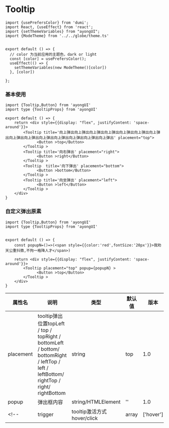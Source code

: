 # Tooltip 

```tsx  hideCode=true inline=true
import {usePrefersColor} from 'dumi';
import React, {useEffect} from 'react';
import {setThemeVariables} from "ayongUI";
import {ModeTheme} from '../../globe/theme.ts'


export default () => {
  // color 为当前应用的主题色，dark or light
  const [color] = usePrefersColor();
  useEffect(() => {
    setThemeVariables(new ModeTheme()[color])
  }, [color])

};
```

### 基本使用

```tsx
import {Tooltip,Button} from 'ayongUI'
import type {TooltipProps} from 'ayongUI'

export default () => {
    return <div style={{display: "flex", justifyContent: 'space-around'}}>
        <Tooltip title='向上弹出向上弹出向上弹出向上弹出向上弹出向上弹出向上弹出向上弹出向上弹出向上弹出向上弹出向上弹出向上弹出向上弹出' placement="top">
              <Button >top</Button>
        </Tooltip >
        <Tooltip title='向右弹出' placement="right">
              <Button >right</Button>
        </Tooltip >
        <Tooltip  title='向下弹出' placement="bottom">
              <Button >bottom</Button>
        </Tooltip >
        <Tooltip title='向坐弹出' placement="left">
              <Button >left</Button>
        </Tooltip >
    </div>
}
```


### 自定义弹出原素
```tsx
import {Tooltip,Button} from 'ayongUI'
import type {TooltipProps} from 'ayongUI'


export default () => {
    const popupN=()=>(<span style={{color:'red',fontSize:'20px'}}>我劝天公重抖擞,不拘一格降人才</span>)

    return <div style={{display: "flex", justifyContent: 'space-around'}}>
        <Tooltip placement="top" popup={popupN} >
              <Button >top</Button>
        </Tooltip >
    </div>
}
```


| 属性名   | 说明                                        | 类型    | 默认值  | 版本 |
| -------- | ------------------------------------------- | ------ | ------- | ---- |
| placement  | tooltip弹出位置topLeft / top / topRight / bottomLeft / bottom/ bottomRight / leftTop / left / leftBottom/ rightTop / right/ rightBottom                         | string | top | 1.0  |
| popup  | 弹出框内容                              | string/HTMLElement | '' | 1.0  |
<!-- | trigger     | tooltip激活方式hover/click | array | ['hover'] | 1.0  | -->